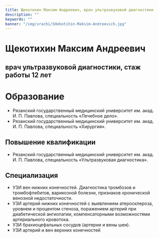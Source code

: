 ```yaml
---
title: Щекотихин Максим Андреевич, врач ультразвуковой диагностики
description: ""
keywords: ""
banner: "/img/vrachi/SHekotihin-Maksim-Andreevich.jpg"
---
```


# Щекотихин Максим Андреевич
## врач ультразвуковой диагностики, стаж работы 12 лет

# Образование

* Рязанский государственный медицинский университет им. акад. И. П. Павлова, специальность «Лечебное дело».
* Рязанский государственный медицинский университет им. акад. И. П. Павлова, специальность «Хирургия».


## Повышение квалификации

* Рязанский государственный медицинский университет им. акад. И. П. Павлова, специальность «Ультразвуковая диагностика».


## Специализация

* УЗИ вен нижних конечностей. Диагностика тромбозов и тромбофлебитов, варикозной болезни, признаков хронической венозной недостаточности. 
* УЗИ артерий нижних конечностей с выявлением атеросклероза, уровнем и процентом стеноза, поражением артерий при диабетической ангиопатии, компенсаторными возможностями артериального кровотока. 
* УЗИ брахиоцефальных сосудов (артерии и вены шеи).
* УЗИ артерий и вен верхних конечностей